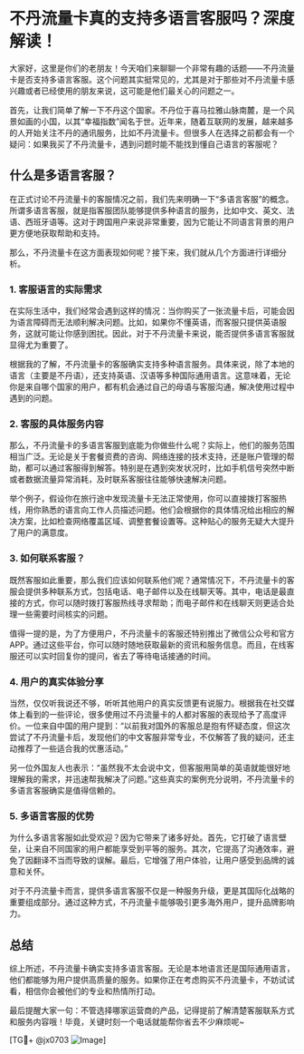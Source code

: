 # 不丹流量卡真的支持多语言客服吗？深度解读！

大家好，这里是你们的老朋友！今天咱们来聊聊一个非常有趣的话题——不丹流量卡是否支持多语言客服。这个问题其实挺常见的，尤其是对于那些对不丹流量卡感兴趣或者已经使用的朋友来说，这可能是他们最关心的问题之一。

首先，让我们简单了解一下不丹这个国家。不丹位于喜马拉雅山脉南麓，是一个风景如画的小国，以其“幸福指数”闻名于世。近年来，随着互联网的发展，越来越多的人开始关注不丹的通讯服务，比如不丹流量卡。但很多人在选择之前都会有一个疑问：如果我买了不丹流量卡，遇到问题时能不能找到懂自己语言的客服呢？

## 什么是多语言客服？

在正式讨论不丹流量卡的客服情况之前，我们先来明确一下“多语言客服”的概念。所谓多语言客服，就是指客服团队能够提供多种语言的服务，比如中文、英文、法语、西班牙语等。这对于跨国用户来说非常重要，因为它能让不同语言背景的用户更方便地获取帮助和支持。

那么，不丹流量卡在这方面表现如何呢？接下来，我们就从几个方面进行详细分析。

### 1. 客服语言的实际需求

在实际生活中，我们经常会遇到这样的情况：当你购买了一张流量卡后，可能会因为语言障碍而无法顺利解决问题。比如，如果你不懂英语，而客服只提供英语服务，这就可能让你感到困扰。因此，对于不丹流量卡来说，能否提供多语言客服就显得尤为重要了。

根据我的了解，不丹流量卡的客服确实支持多种语言服务。具体来说，除了本地的语言（主要是不丹语），还支持英语、汉语等多种国际通用语言。这意味着，无论你是来自哪个国家的用户，都有机会通过自己的母语与客服沟通，解决使用过程中遇到的问题。

### 2. 客服的具体服务内容

那么，不丹流量卡的多语言客服到底能为你做些什么呢？实际上，他们的服务范围相当广泛。无论是关于套餐资费的咨询、网络连接的技术支持，还是账户管理的帮助，都可以通过客服得到解答。特别是在遇到突发状况时，比如手机信号突然中断或者数据流量异常消耗，及时联系客服往往能够快速解决问题。

举个例子，假设你在旅行途中发现流量卡无法正常使用，你可以直接拨打客服热线，用你熟悉的语言向工作人员描述问题。他们会根据你的具体情况给出相应的解决方案，比如检查网络覆盖区域、调整套餐设置等。这种贴心的服务无疑大大提升了用户的满意度。

### 3. 如何联系客服？

既然客服如此重要，那么我们应该如何联系他们呢？通常情况下，不丹流量卡的客服会提供多种联系方式，包括电话、电子邮件以及在线聊天等。其中，电话是最直接的方式，你可以随时拨打客服热线寻求帮助；而电子邮件和在线聊天则更适合处理一些需要时间核实的问题。

值得一提的是，为了方便用户，不丹流量卡的客服还特别推出了微信公众号和官方APP。通过这些平台，你可以随时随地获取最新的资讯和服务信息。而且，在线客服还可以实时回复你的提问，省去了等待电话接通的时间。

### 4. 用户的真实体验分享

当然，仅仅听我说还不够，听听其他用户的真实反馈更有说服力。根据我在社交媒体上看到的一些评论，很多使用过不丹流量卡的人都对客服的表现给予了高度评价。一位来自中国的用户提到：“以前我对国外的客服总是抱有怀疑态度，但这次尝试了不丹流量卡后，发现他们的中文客服非常专业，不仅解答了我的疑问，还主动推荐了一些适合我的优惠活动。”

另一位外国友人也表示：“虽然我不太会说中文，但客服用简单的英语就能很好地理解我的需求，并迅速帮我解决了问题。”这些真实的案例充分说明，不丹流量卡的多语言客服确实是值得信赖的。

### 5. 多语言客服的优势

为什么多语言客服如此受欢迎？因为它带来了诸多好处。首先，它打破了语言壁垒，让来自不同国家的用户都能享受到平等的服务。其次，它提高了沟通效率，避免了因翻译不当而导致的误解。最后，它增强了用户体验，让用户感受到品牌的诚意和关怀。

对于不丹流量卡而言，提供多语言客服不仅是一种服务升级，更是其国际化战略的重要组成部分。通过这种方式，不丹流量卡能够吸引更多海外用户，提升品牌影响力。

## 总结

综上所述，不丹流量卡确实支持多语言客服。无论是本地语言还是国际通用语言，他们都能够为用户提供高质量的服务。如果你正在考虑购买不丹流量卡，不妨试试看，相信你会被他们的专业和热情所打动。

最后提醒大家一句：不管选择哪家运营商的产品，记得提前了解清楚客服联系方式和服务内容哦！毕竟，关键时刻一个电话就能帮你省去不少麻烦呢~

[TG💪+ @jx0703 ![Image](https://github.com/user-attachments/assets/dbca1d08-cadb-493c-b0ec-ad6f7a83f270)]